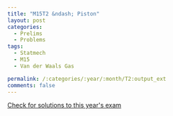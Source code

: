 ```yaml
---
title: "M15T2 &ndash; Piston"
layout: post
categories:
  - Prelims
  - Problems
tags:
  - Statmech
  - M15
  - Van der Waals Gas

permalink: /:categories/:year/:month/T2:output_ext
comments: false
---
```

<object data="2015M2T.pdf" type="application/pdf" width="100%" height="500"></object>
<div class="message"><a href='https://princetonprelim.com/prelim/35/'>Check for solutions to this year's exam</a></div>